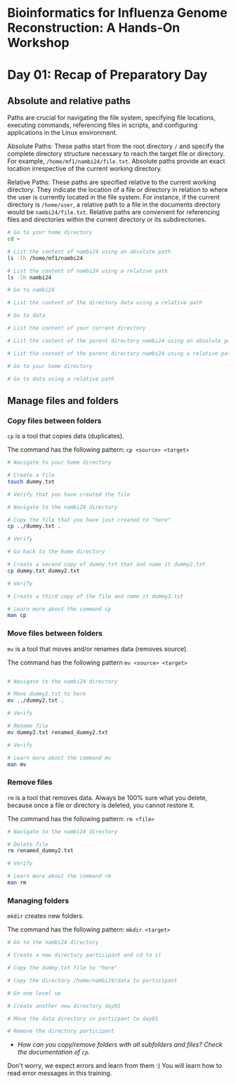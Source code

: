 # Bioinformatics for Influenza Genome Reconstruction: A Hands-On Workshop
# Day 01: Recap of Preparatory Day

## Absolute and relative paths
Paths are crucial for navigating the file system, specifying file locations, executing commands, referencing files in scripts, and configuring applications in the Linux environment.

Absolute Paths: These paths start from the root directory `/` and specify the complete directory structure necessary to reach the target file or directory. For example, `/home/mf1/nambi24/file.txt`. Absolute paths provide an exact location irrespective of the current working directory.

Relative Paths: These paths are specified relative to the current working directory. They indicate the location of a file or directory in relation to where the user is currently located in the file system. For instance, if the current directory is `/home/user`, a relative path to a file in the documents directory would be `nambi24/file.txt`. Relative paths are convenient for referencing files and directories within the current directory or its subdirectories.

```bash
# Go to your home directory
cd ~

# List the content of nambi24 using an absolute path
ls -lh /home/mf1/nambi24

# List the content of nambi24 using a relative path
ls -lh nambi24

# Go to nambi24

# List the content of the directory data using a relative path

# Go to data 

# List the content of your current directory

# List the content of the parent directory nambi24 using an absolute path

# List the content of the parent directory nambi24 using a relative path

# Go to your home directory

# Go to data using a relative path

```

## Manage files and folders
### Copy files between folders
```cp``` is a tool that copies data (duplicates).

The command has the following pattern: 
```cp <source> <target>```

```bash
# Navigate to your home directory

# Create a file
touch dummy.txt

# Verify that you have created the file

# Navigate to the nambi24 directory

# Copy the file that you have just created to "here"
cp ../dummy.txt .

# Verify

# Go back to the home directory

# Create a second copy of dummy.txt that and name it dummy2.txt
cp dummy.txt dummy2.txt

# Verify

# Create a third copy of the file and name it dummy3.txt

# Learn more about the command cp
man cp
```


### Move files between folders
```mv``` is a tool that moves and/or renames data (removes source). 

The command has the following pattern
```mv <source> <target>```

```bash

# Navigate to the nambi24 directory

# Move dummy2.txt to here
mv ../dummy2.txt .

# Verify

# Rename file
mv dummy2.txt renamed_dummy2.txt

# Verify

# Learn more about the command mv
man mv
```


### Remove files
```rm``` is a tool that removes data. Always be 100% sure what you delete, because once a file or directory is deleted, you cannot restore it.

The command has the following pattern:
```rm <file>```

```bash
# Navigate to the nambi24 directory

# Delete file
rm renamed_dummy2.txt

# Verify

# Learn more about the command rm
man rm
```


### Managing folders
```mkdir``` creates new folders. 

The command has the following pattern:
``` mkdir <target> ```

```bash 
# Go to the nambi24 directory

# Create a new directory participant and cd to it

# Copy the dummy.txt file to "here" 

# Copy the directory /home/nambi24/data to participant

# Go one level up

# Create another new directory day01

# Move the data directory in particpant to day01

# Remove the directory participant

```
* _How can you copy/remove folders with all subfolders and files? Check the documentation of `cp`._

Don't worry, we expect errors and learn from them :) You will learn how to read error messages in this training.  
